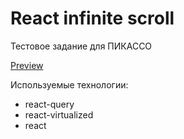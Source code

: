 # React infinite scroll

Тестовое задание для ПИКАССО

[Preview](https://ex1lex.github.io/react-infinite-scroll/)

Используемые технологии:
- react-query
- react-virtualized
- react
